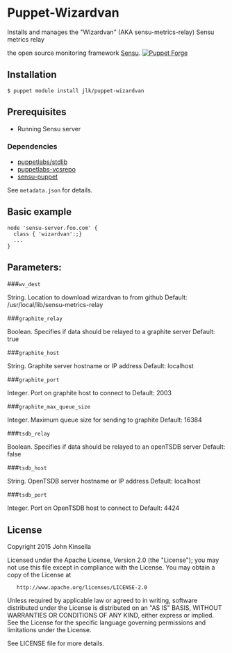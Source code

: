 # Puppet-Wizardvan

Installs and manages the "Wizardvan" (AKA sensu-metrics-relay) Sensu metrics relay

the open source monitoring framework [Sensu](http://sensuapp.org).
[![Puppet Forge](http://img.shields.io/puppetforge/v/sensu/sensu.svg)](https://forge.puppetlabs.com/sensu/sensu)

## Installation

    $ puppet module install jlk/puppet-wizardvan

## Prerequisites

- Running Sensu server

### Dependencies

- [puppetlabs/stdlib](https://github.com/puppetlabs/puppetlabs-stdlib)
- [puppetlabs-vcsrepo](https://github.com/puppetlabs/puppetlabs-vcsrepo)
- [sensu-puppet](https://github.com/sensu/sensu-puppet) 

See `metadata.json` for details.

## Basic example

    node 'sensu-server.foo.com' {
      class { 'wizardvan':;}
      ...
    }

## Parameters:

###`wv_dest`

String. Location to download wizardvan to from github
Default: /usr/local/lib/sensu-metrics-relay

###`graphite_relay`

Boolean. Specifies if data should be relayed to a graphite server
Default: true

###`graphite_host`

String. Graphite server hostname or IP address
Default: localhost

###`graphite_port`

Integer. Port on graphite host to connect to
Default: 2003

###`graphite_max_queue_size`

Integer. Maximum queue size for sending to graphite
Default: 16384

###`tsdb_relay`

Boolean. Specifies if data should be relayed to an openTSDB server
Default: false

###`tsdb_host`

String. OpenTSDB server hostname or IP address
Default: localhost

###`tsdb_port`

Integer. Port on OpenTSDB host to connect to
Default: 4424

## License

   Copyright 2015 John Kinsella

   Licensed under the Apache License, Version 2.0 (the "License");
   you may not use this file except in compliance with the License.
   You may obtain a copy of the License at

       http://www.apache.org/licenses/LICENSE-2.0

   Unless required by applicable law or agreed to in writing, software
   distributed under the License is distributed on an "AS IS" BASIS,
   WITHOUT WARRANTIES OR CONDITIONS OF ANY KIND, either express or implied.
   See the License for the specific language governing permissions and
   limitations under the License.

   See LICENSE file for more details.
